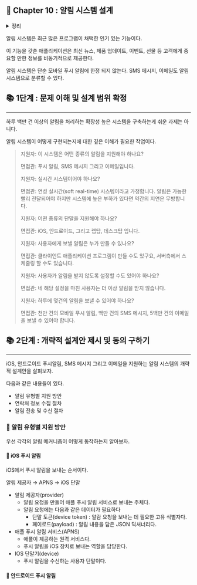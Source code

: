 ## 🌈 Chapter 10 : 알림 시스템 설계

<details><summary>정리</summary>

  ```

  ```

</details>

알림 시스템은 최근 많은 프로그램이 채택한 인기 있는 기능이다.

이 기능을 갖춘 애플리케이션은 최신 뉴스, 제품 업데이트, 이벤트, 선물 등 고객에게 중요할 만한 정보를 비동기적으로 제공한다.

알림 시스템은 단순 모바일 푸시 알림에 한정 되지 않는다. SMS 메시지, 이메일도 알림 시스템으로 분류할 수 있다.

## 📚 1단계 : 문제 이해 및 설계 범위 확정
---
하루 백만 건 이상의 알림을 처리하는 확장성 높은 시스템을 구축하는게 쉬운 과제는 아니다.

알림 시스템이 어떻게 구현되는지에 대한 깊은 이해가 필요한 작업이다.

> 지원자: 이 시스템은 어떤 종류의 알림을 지원해야 하나요?
> 
> 면접관: 푸시 알림, SMS 메시지 그리고 이메일입니다.
> 
> 지원자: 실시간 시스템이어야 하나요?
> 
> 면접관: 연성 실시간(soft real-time) 시스템이라고 가정합니다. 알림은 가능한 빨리 전달되어야 하지만 시스템에 높은 부하가 있다면 약간의 지연은 무방합니다.
> 
> 지원자: 어떤 종류의 단말을 지원해야 하나요?
> 
> 면접관: iOS, 안드로이드, 그리고 랩탑, 데스크탑 입니다.
> 
> 지원자: 사용자에게 보낼 알림은 누가 만들 수 있나요?
> 
> 면접관: 클라이언트 애플리케이션 프로그램이 만들 수도 있구요, 서버측에서 스케줄링 할 수도 있습니다.
> 
> 지원자: 사용자가 알림을 받지 않도록 설정할 수도 있어야 하나요?
> 
> 면접관: 네 해당 설정을 마친 사용자는 더 이상 알림을 받지 않습니다.
>
> 지원자: 하루에 몇건의 알림을 보낼 수 있어야 하나요?
>
> 면접관: 천만 건의 모바일 푸시 알림, 백만 건의 SMS 메시지, 5백만 건의 이메일을 보낼 수 있어야 합니다.
> 

## 📚 2단계 : 개략적 설계안 제시 및 동의 구하기
---

iOS, 안드로이드 푸시알림, SMS 메시지 그리고 이메일을 지원하는 알림 시스템의 개략적 설계안을 살펴보자.

다음과 같은 내용들이 있다.
- 알림 유형별 지원 방안
- 연락처 정보 수집 절차
- 알림 전송 및 수신 절차

### 🎈 알림 유형별 지원 방안
우선 각각의 알림 메커니즘이 어떻게 동작하는지 알아보자.

#### 📕 iOS 푸시 알림
iOS에서 푸시 알림을 보내는 순서이다.

알림 제공자 → APNS → iOS 단말

- 알림 제공자(provider)
  - 알림 요청을 만들어 애플 푸시 알림 서비스로 보내는 주체다.
  - 알림 요청에는 다음과 같은 데이터가 필요하다
    - 단말 토큰(device token) : 알람 요청을 보내는 데  필요한 고유 식별자다.
    - 페이로드(payload) : 알림 내용을 담은 JSON 딕셔너리다.
- 애플 푸시 알림 서비스(APNS)
  - 애플이 제공하는 원격 서비스다.
  - 푸시 알림을 iOS 장치로 보내는 역할을 담당한다.
- IOS 단말기(device)
  - 푸시 알림을 수신하는 사용자 단말이다.
 
#### 📕 안드로이드 푸시 알림
  
